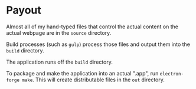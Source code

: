 # Payout

Almost all of my hand-typed files that control the actual content on the actual webpage are in the `source` directory.

Build processes (such as `gulp`) process those files and output them into the `build` directory.

The application runs off the `build` directory.

To package and make the application into an actual ".app", run `electron-forge make`.  This will create distributable files in the `out` directory.
